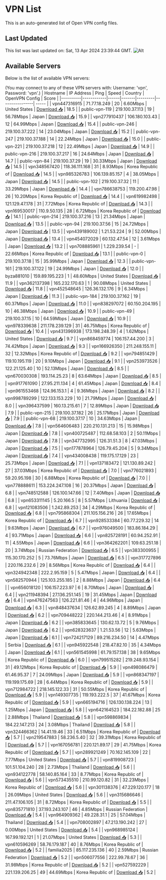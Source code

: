 # VPN List

This is an auto-generated list of Open VPN config files.

## Last Updated

This list was last updated on: Sat, 13 Apr 2024 23:39:44 GMT.
![Alt](https://repobeats.axiom.co/api/embed/186b98318ef1479477931607c1ad7d823f12451f.svg "Repobeats analytics image")

## Available Servers

Below is the list of available VPN servers:

(You may connect to any of these VPN servers with: Username: 'vpn', Password: 'vpn'.)
| Hostname | IP Address | Ping | Speed | Country | OpenVPN Config | Score |
|----------|------------|------|-------|---------|----------------| ----- |
| vpn447316915 | 71.77.18.249 | 20 | 6.60Mbps | United States | [Download 📥](./configs/server_0_US.ovpn) | 18.5 |
| public-vpn-119 | 219.100.37.113 | 19 | 56.78Mbps | Japan | [Download 📥](./configs/server_1_JP.ovpn) | 15.9 |
| vpn277910437 | 106.180.103.43 | 12 | 64.99Mbps | Japan | [Download 📥](./configs/server_2_JP.ovpn) | 15.4 |
| public-vpn-246 | 219.100.37.222 | 14 | 23.04Mbps | Japan | [Download 📥](./configs/server_3_JP.ovpn) | 15.2 |
| public-vpn-247 | 219.100.37.188 | 14 | 22.24Mbps | Japan | [Download 📥](./configs/server_4_JP.ovpn) | 15.0 |
| public-vpn-221 | 219.100.37.218 | 12 | 22.49Mbps | Japan | [Download 📥](./configs/server_5_JP.ovpn) | 14.9 |
| public-vpn-216 | 219.100.37.217 | 16 | 24.64Mbps | Japan | [Download 📥](./configs/server_6_JP.ovpn) | 14.7 |
| public-vpn-84 | 219.100.37.29 | 19 | 30.33Mbps | Japan | [Download 📥](./configs/server_7_JP.ovpn) | 14.5 |
| vpn348567420 | 118.36.111.168 | 31 | 8.93Mbps | Korea Republic of | [Download 📥](./configs/server_8_KR.ovpn) | 14.5 |
| vpn985326783 | 106.139.85.157 | 4 | 38.05Mbps | Japan | [Download 📥](./configs/server_9_JP.ovpn) | 14.5 |
| public-vpn-102 | 219.100.37.32 | 11 | 33.29Mbps | Japan | [Download 📥](./configs/server_10_JP.ovpn) | 14.4 |
| vpn786638753 | 119.200.47.98 | 26 | 10.20Mbps | Korea Republic of | [Download 📥](./configs/server_11_KR.ovpn) | 14.4 |
| vpn619982498 | 121.129.47.178 | 31 | 7.72Mbps | Korea Republic of | [Download 📥](./configs/server_12_KR.ovpn) | 14.3 |
| vpn169530017 | 110.9.50.135 | 28 | 6.72Mbps | Korea Republic of | [Download 📥](./configs/server_13_KR.ovpn) | 14.1 |
| public-vpn-214 | 219.100.37.216 | 13 | 21.34Mbps | Japan | [Download 📥](./configs/server_14_JP.ovpn) | 13.5 |
| public-vpn-94 | 219.100.37.56 | 15 | 24.72Mbps | Japan | [Download 📥](./configs/server_15_JP.ovpn) | 13.5 |
| vpn439189002 | 1.21.53.224 | 9 | 52.00Mbps | Japan | [Download 📥](./configs/server_16_JP.ovpn) | 13.4 |
| vpn454072029 | 60.132.47.54 | 12 | 3.61Mbps | Japan | [Download 📥](./configs/server_17_JP.ovpn) | 13.2 |
| vpn708885961 | 1.229.239.54 | - | 22.66Mbps | Korea Republic of | [Download 📥](./configs/server_18_KR.ovpn) | 13.1 |
| public-vpn-0 | 219.100.37.18 | 15 | 35.99Mbps | Japan | [Download 📥](./configs/server_19_JP.ovpn) | 12.3 |
| public-vpn-161 | 219.100.37.122 | 19 | 24.99Mbps | Japan | [Download 📥](./configs/server_20_JP.ovpn) | 12.0 |
| byza881010 | 159.89.195.223 | 1 | 48.60Mbps | United States | [Download 📥](./configs/server_21_US.ovpn) | 11.9 |
| vpn362137398 | 165.232.170.63 | 1 | 90.08Mbps | United States | [Download 📥](./configs/server_22_US.ovpn) | 11.8 |
| vpn452548645 | 126.36.132.176 | 9 | 6.34Mbps | Japan | [Download 📥](./configs/server_23_JP.ovpn) | 11.3 |
| public-vpn-184 | 219.100.37.162 | 19 | 60.37Mbps | Japan | [Download 📥](./configs/server_24_JP.ovpn) | 11.0 |
| vpn838297072 | 60.150.204.195 | 10 | 46.38Mbps | Japan | [Download 📥](./configs/server_25_JP.ovpn) | 10.9 |
| public-vpn-49 | 219.100.37.15 | 10 | 64.59Mbps | Japan | [Download 📥](./configs/server_26_JP.ovpn) | 10.9 |
| vpn978339638 | 211.178.239.129 | 31 | 46.75Mbps | Korea Republic of | [Download 📥](./configs/server_27_KR.ovpn) | 10.4 |
| vpn431396938 | 173.198.248.39 | 4 | 1.62Mbps | United States | [Download 📥](./configs/server_28_US.ovpn) | 9.7 |
| vpn868459774 | 106.157.44.200 | 3 | 74.42Mbps | Japan | [Download 📥](./configs/server_29_JP.ovpn) | 9.3 |
| vpn166926350 | 211.248.155.11 | 32 | 12.32Mbps | Korea Republic of | [Download 📥](./configs/server_30_KR.ovpn) | 9.2 |
| vpn794851429 | 119.10.195.119 | 20 | 9.10Mbps | Japan | [Download 📥](./configs/server_31_JP.ovpn) | 9.1 |
| vpn253973526 | 122.21.125.40 | 10 | 52.13Mbps | Japan | [Download 📥](./configs/server_32_JP.ovpn) | 8.5 |
| vpn670030308 | 193.114.25.23 | 8 | 63.64Mbps | Japan | [Download 📥](./configs/server_33_JP.ovpn) | 8.5 |
| vpn917761090 | 27.95.211.134 | 4 | 61.45Mbps | Japan | [Download 📥](./configs/server_34_JP.ovpn) | 8.4 |
| vpn961553468 | 124.96.153.1 | 4 | 9.36Mbps | Japan | [Download 📥](./configs/server_35_JP.ovpn) | 8.2 |
| vpn998789299 | 122.133.153.229 | 10 | 21.79Mbps | Japan | [Download 📥](./configs/server_36_JP.ovpn) | 8.0 |
| vpn396437599 | 160.13.215.61 | 7 | 12.89Mbps | Japan | [Download 📥](./configs/server_37_JP.ovpn) | 7.9 |
| public-vpn-215 | 219.100.37.182 | 26 | 25.17Mbps | Japan | [Download 📥](./configs/server_38_JP.ovpn) | 7.9 |
| public-vpn-68 | 219.100.37.17 | 10 | 34.63Mbps | Japan | [Download 📥](./configs/server_39_JP.ovpn) | 7.8 |
| vpn564606483 | 220.210.131.213 | 15 | 15.98Mbps | Japan | [Download 📥](./configs/server_40_JP.ovpn) | 7.8 |
| vpn400725487 | 112.68.58.103 | 2 | 50.11Mbps | Japan | [Download 📥](./configs/server_41_JP.ovpn) | 7.8 |
| vpn347732995 | 126.31.51.3 | 8 | 47.03Mbps | Japan | [Download 📥](./configs/server_42_JP.ovpn) | 7.5 |
| vpn177878964 | 126.79.45.204 | 5 | 9.34Mbps | Japan | [Download 📥](./configs/server_43_JP.ovpn) | 7.4 |
| vpn434008438 | 119.175.17.129 | 23 | 25.73Mbps | Japan | [Download 📥](./configs/server_44_JP.ovpn) | 7.1 |
| vpn137183472 | 121.130.89.242 | 27 | 37.03Mbps | Korea Republic of | [Download 📥](./configs/server_45_KR.ovpn) | 7.0 |
| vpn776021893 | 59.20.95.198 | 30 | 6.88Mbps | Korea Republic of | [Download 📥](./configs/server_46_KR.ovpn) | 7.0 |
| vpn778888611 | 153.224.247.108 | 16 | 20.37Mbps | Japan | [Download 📥](./configs/server_47_JP.ovpn) | 6.8 |
| vpn748512588 | 126.100.147.66 | 12 | 7.40Mbps | Japan | [Download 📥](./configs/server_48_JP.ovpn) | 6.8 |
| vpn653311145 | 5.20.166.5 | 8 | 5.57Mbps | Lithuania | [Download 📥](./configs/server_49_LT.ovpn) | 6.8 |
| vpn121083506 | 1.242.89.253 | 34 | 4.29Mbps | Korea Republic of | [Download 📥](./configs/server_50_KR.ovpn) | 6.8 |
| vpn795868304 | 211.105.156.216 | 26 | 17.65Mbps | Korea Republic of | [Download 📥](./configs/server_51_KR.ovpn) | 6.7 |
| vpn928533384 | 60.77.229.32 | 14 | 9.63Mbps | Japan | [Download 📥](./configs/server_52_JP.ovpn) | 6.7 |
| vpn976049500 | 183.86.184.29 | 4 | 93.71Mbps | Japan | [Download 📥](./configs/server_53_JP.ovpn) | 6.6 |
| vpn825728191 | 60.94.252.91 | 11 | 4.55Mbps | Japan | [Download 📥](./configs/server_54_JP.ovpn) | 6.6 |
| vpn364262201 | 109.63.251.18 | 20 | 3.74Mbps | Russian Federation | [Download 📥](./configs/server_55_RU.ovpn) | 6.5 |
| vpn383300955 | 115.30.170.252 | 5 | 73.76Mbps | Japan | [Download 📥](./configs/server_56_JP.ovpn) | 6.5 |
| vpn317727896 | 220.116.232.6 | 29 | 8.56Mbps | Korea Republic of | [Download 📥](./configs/server_57_KR.ovpn) | 6.4 |
| vpn324942348 | 222.2.95.159 | 5 | 5.47Mbps | Japan | [Download 📥](./configs/server_58_JP.ovpn) | 6.4 |
| vpn582570944 | 125.103.255.185 | 2 | 8.88Mbps | Japan | [Download 📥](./configs/server_59_JP.ovpn) | 6.4 |
| vpn656018120 | 106.157.223.97 | 6 | 8.70Mbps | Japan | [Download 📥](./configs/server_60_JP.ovpn) | 6.4 |
| vpn211948394 | 27.136.251.145 | 19 | 31.45Mbps | Japan | [Download 📥](./configs/server_61_JP.ovpn) | 6.4 |
| vpn476247563 | 126.221.81.46 | 4 | 44.96Mbps | Japan | [Download 📥](./configs/server_62_JP.ovpn) | 6.3 |
| vpn848437634 | 126.62.89.245 | 4 | 8.89Mbps | Japan | [Download 📥](./configs/server_63_JP.ovpn) | 6.2 |
| vpn709448222 | 220.144.213.46 | 4 | 8.91Mbps | Japan | [Download 📥](./configs/server_64_JP.ovpn) | 6.2 |
| vpn385833645 | 130.62.13.72 | 5 | 9.76Mbps | Japan | [Download 📥](./configs/server_65_JP.ovpn) | 6.2 |
| vpn628323637 | 1.21.53.56 | 12 | 5.63Mbps | Japan | [Download 📥](./configs/server_66_JP.ovpn) | 6.1 |
| vpn724217129 | 89.216.234.50 | 14 | 4.47Mbps | Serbia | [Download 📥](./configs/server_67_RS.ovpn) | 6.1 |
| vpn945922548 | 218.47.82.10 | 35 | 4.34Mbps | Japan | [Download 📥](./configs/server_68_JP.ovpn) | 6.1 |
| vpn561545998 | 61.79.157.138 | 38 | 9.65Mbps | Korea Republic of | [Download 📥](./configs/server_69_KR.ovpn) | 6.0 |
| vpn799515282 | 219.248.93.154 | 31 | 49.12Mbps | Korea Republic of | [Download 📥](./configs/server_70_KR.ovpn) | 5.9 |
| vpn498086479 | 61.46.95.37 | 7 | 24.09Mbps | Japan | [Download 📥](./configs/server_71_JP.ovpn) | 5.9 |
| vpn868347197 | 119.199.175.69 | 28 | 6.44Mbps | Korea Republic of | [Download 📥](./configs/server_72_KR.ovpn) | 5.9 |
| vpn712984722 | 218.145.122.33 | 31 | 50.55Mbps | Korea Republic of | [Download 📥](./configs/server_73_KR.ovpn) | 5.9 |
| vpn149307735 | 119.193.222.5 | 37 | 41.67Mbps | Korea Republic of | [Download 📥](./configs/server_74_KR.ovpn) | 5.9 |
| vpn665194716 | 126.130.138.224 | 13 | 1.25Mbps | Japan | [Download 📥](./configs/server_75_JP.ovpn) | 5.8 |
| vpn642164523 | 184.22.182.88 | 25 | 2.88Mbps | Thailand | [Download 📥](./configs/server_76_TH.ovpn) | 5.8 |
| vpn598869834 | 184.22.147.213 | 24 | 3.08Mbps | Thailand | [Download 📥](./configs/server_77_TH.ovpn) | 5.8 |
| vpn324466362 | 14.41.19.46 | 33 | 6.51Mbps | Korea Republic of | [Download 📥](./configs/server_78_KR.ovpn) | 5.7 |
| vpn219547883 | 58.236.5.40 | 32 | 39.31Mbps | Korea Republic of | [Download 📥](./configs/server_79_KR.ovpn) | 5.7 |
| vpn167056781 | 220.121.89.17 | 29 | 41.75Mbps | Korea Republic of | [Download 📥](./configs/server_80_KR.ovpn) | 5.7 |
| vpn289921249 | 70.162.145.109 | 22 | 7.77Mbps | United States | [Download 📥](./configs/server_81_US.ovpn) | 5.7 |
| vpn819908723 | 101.51.104.240 | 28 | 2.73Mbps | Thailand | [Download 📥](./configs/server_82_TH.ovpn) | 5.6 |
| vpn934122778 | 58.140.85.164 | 33 | 8.77Mbps | Korea Republic of | [Download 📥](./configs/server_83_KR.ovpn) | 5.6 |
| vpn573435510 | 210.99.120.82 | 31 | 32.23Mbps | Korea Republic of | [Download 📥](./configs/server_84_KR.ovpn) | 5.6 |
| vpn301138376 | 47.229.120.177 | 18 | 26.09Mbps | United States | [Download 📥](./configs/server_85_US.ovpn) | 5.6 |
| vpn315686646 | 211.47.106.105 | 31 | 8.72Mbps | Korea Republic of | [Download 📥](./configs/server_86_KR.ovpn) | 5.5 |
| vpn835771810 | 37.193.243.107 | 46 | 4.85Mbps | Russian Federation | [Download 📥](./configs/server_87_RU.ovpn) | 5.4 |
| vpn964909362 | 49.228.31.1 | 25 | 57.04Mbps | Thailand | [Download 📥](./configs/server_88_TH.ovpn) | 5.4 |
| vpn708002897 | 47.213.190.242 | 27 | 0.00Mbps | United States | [Download 📥](./configs/server_89_US.ovpn) | 5.4 |
| vpn968985124 | 167.99.192.121 | 1 | 21.07Mbps | United States | [Download 📥](./configs/server_90_US.ovpn) | 5.3 |
| vpn610596269 | 58.76.179.187 | 40 | 8.76Mbps | Korea Republic of | [Download 📥](./configs/server_91_KR.ovpn) | 5.2 |
| familia2025 | 85.117.235.136 | 40 | 2.59Mbps | Russian Federation | [Download 📥](./configs/server_92_RU.ovpn) | 5.2 |
| vpn506077556 | 222.99.78.67 | 36 | 31.98Mbps | Korea Republic of | [Download 📥](./configs/server_93_KR.ovpn) | 5.2 |
| vpn527592229 | 221.139.206.25 | 49 | 44.69Mbps | Korea Republic of | [Download 📥](./configs/server_94_KR.ovpn) | 5.2 |
